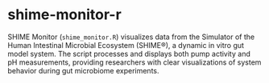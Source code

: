 # shime-monitor-r
SHIME Monitor (`shime_monitor.R`) visualizes data from the Simulator of the Human Intestinal Microbial Ecosystem (SHIME®), a dynamic in vitro gut model system. The script processes and displays both pump activity and pH measurements, providing researchers with clear visualizations of system behavior during gut microbiome experiments.

